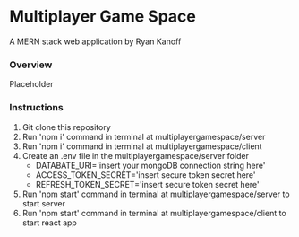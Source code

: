 # Multiplayer Game Space
A MERN stack web application by Ryan Kanoff
### Overview
Placeholder
### Instructions
1. Git clone this repository
2. Run 'npm i' command in terminal at multiplayergamespace/server
3. Run 'npm i' command in terminal at multiplayergamespace/client
4. Create an .env file in the multiplayergamespace/server folder
   - DATABATE_URI='insert your mongoDB connection string here'
   - ACCESS_TOKEN_SECRET='insert secure token secret here'
   - REFRESH_TOKEN_SECRET='insert secure token secret here'
5. Run 'npm start' command in terminal at multiplayergamespace/server to start server
6. Run 'npm start' command in terminal at multiplayergamespace/client to start react app
